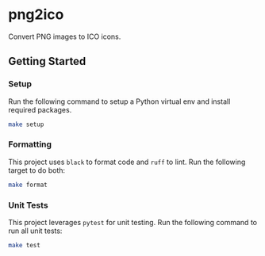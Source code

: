# png2ico

Convert PNG images to ICO icons.

## Getting Started

### Setup

Run the following command to setup a Python virtual env and install required packages.

```bash
make setup
```

### Formatting

This project uses `black` to format code and `ruff` to lint. Run the following target to do both:

```bash
make format
```

### Unit Tests

This project leverages `pytest` for unit testing. Run the following command to run all unit tests:

```bash
make test
```
